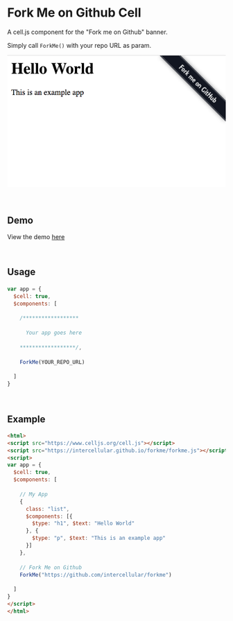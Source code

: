 # Fork Me on Github Cell

A cell.js component for the "Fork me on Github" banner.

Simply call `ForkMe()` with your repo URL as param.

![screenshot](./example/screenshot.png)

<br>

## Demo

View the demo [here](https://intercellular.github.io/forkme/example)

<br>

## Usage

```js
var app = {
  $cell: true,
  $components: [

    /******************

      Your app goes here 

    ******************/,

    ForkMe(YOUR_REPO_URL)

  ]
}
```

<br>

## Example

```html
<html>
<script src="https://www.celljs.org/cell.js"></script>
<script src="https://intercellular.github.io/forkme/forkme.js"></script>
<script>
var app = {
  $cell: true,
  $components: [

    // My App
    {
      class: "list",
      $components: [{
        $type: "h1", $text: "Hello World"
      }, {
        $type: "p", $text: "This is an example app"
      }]
    },
    
    // Fork Me on Github
    ForkMe("https://github.com/intercellular/forkme")

  ]
}
</script>
</html>
```
